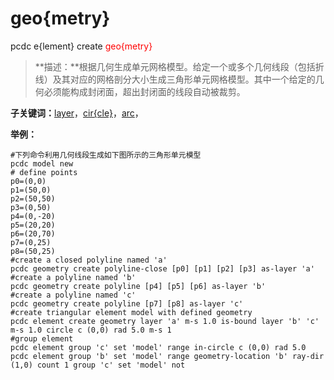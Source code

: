 # geo{metry}
pcdc e{lement} create <span style='color: red;'>geo{metry}</span>
> **描述：**根据几何生成单元网格模型。给定一个或多个几何线段（包括折线）及其对应的网格剖分大小生成三角形单元网格模型。其中一个给定的几何必须能构成封闭面，超出封闭面的线段自动被裁剪。

**子关键词：**[layer](e{lement}/create/geo{metry}/layer/)，[cir{cle}](e{lement}/create/geo{metry}/cir{cle}/)，[arc](e{lement}/create/geo{metry}/arc/)，


**举例：**
```
#下列命令利用几何线段生成如下图所示的三角形单元模型
pcdc model new
# define points
p0=(0,0)
p1=(50,0)
p2=(50,50)
p3=(0,50)
p4=(0,-20)
p5=(20,20)
p6=(20,70)
p7=(0,25)
p8=(50,25)
#create a closed polyline named 'a'
pcdc geometry create polyline-close [p0] [p1] [p2] [p3] as-layer 'a'
#create a polyline named 'b'
pcdc geometry create polyline [p4] [p5] [p6] as-layer 'b'
#create a polyline named 'c'
pcdc geometry create polyline [p7] [p8] as-layer 'c'
#create triangular element model with defined geometry
pcdc element create geometry layer 'a' m-s 1.0 is-bound layer 'b' 'c' m-s 1.0 circle c (0,0) rad 5.0 m-s 1 
#group element 
pcdc element group 'c' set 'model' range in-circle c (0,0) rad 5.0 
pcdc element group 'b' set 'model' range geometry-location 'b' ray-dir (1,0) count 1 group 'c' set 'model' not 

```

